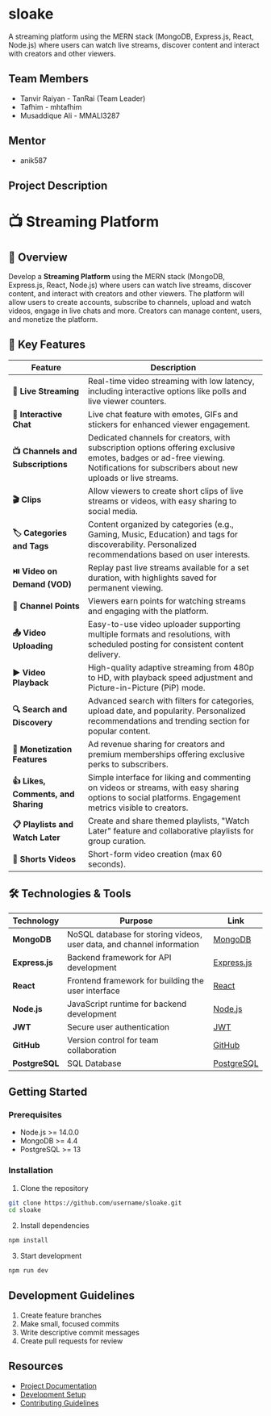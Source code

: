 # sloake

A streaming platform using the MERN stack (MongoDB, Express.js, React, Node.js) where users can watch live streams, discover content and interact with creators and other viewers.

## Team Members

- Tanvir Raiyan - TanRai (Team Leader)
- Tafhim - mhtafhim
- Musaddique Ali - MMALI3287

## Mentor

- anik587

## Project Description

# 📺 Streaming Platform

## 📝 Overview

Develop a **Streaming Platform** using the MERN stack (MongoDB, Express.js, React, Node.js) where users can watch live streams, discover content, and interact with creators and other viewers. The platform will allow users to create accounts, subscribe to channels, upload and watch videos, engage in live chats and more. Creators can manage content, users, and monetize the platform.

## 🚀 Key Features

| Feature                             | Description                                                                                                                                                                       |
| ----------------------------------- | --------------------------------------------------------------------------------------------------------------------------------------------------------------------------------- |
| **🎥 Live Streaming**               | Real-time video streaming with low latency, including interactive options like polls and live viewer counters.                                                                    |
| **💬 Interactive Chat**             | Live chat feature with emotes, GIFs and stickers for enhanced viewer engagement.                                                                                                  |
| **📺 Channels and Subscriptions**   | Dedicated channels for creators, with subscription options offering exclusive emotes, badges or ad-free viewing. Notifications for subscribers about new uploads or live streams. |
| **🎬 Clips**                        | Allow viewers to create short clips of live streams or videos, with easy sharing to social media.                                                                                 |
| **🏷️ Categories and Tags**          | Content organized by categories (e.g., Gaming, Music, Education) and tags for discoverability. Personalized recommendations based on user interests.                              |
| **⏯️ Video on Demand (VOD)**        | Replay past live streams available for a set duration, with highlights saved for permanent viewing.                                                                               |
| **💎 Channel Points**               | Viewers earn points for watching streams and engaging with the platform.                                                                                                          |
| **📤 Video Uploading**              | Easy-to-use video uploader supporting multiple formats and resolutions, with scheduled posting for consistent content delivery.                                                   |
| **▶️ Video Playback**               | High-quality adaptive streaming from 480p to HD, with playback speed adjustment and Picture-in-Picture (PiP) mode.                                                                |
| **🔍 Search and Discovery**         | Advanced search with filters for categories, upload date, and popularity. Personalized recommendations and trending section for popular content.                                  |
| **💸 Monetization Features**        | Ad revenue sharing for creators and premium memberships offering exclusive perks to subscribers.                                                                                  |
| **👍 Likes, Comments, and Sharing** | Simple interface for liking and commenting on videos or streams, with easy sharing options to social platforms. Engagement metrics visible to creators.                           |
| **📋 Playlists and Watch Later**    | Create and share themed playlists, "Watch Later" feature and collaborative playlists for group curation.                                                                          |
| **🎥 Shorts Videos**                | Short-form video creation (max 60 seconds).                                                                                                                                       |

## 🛠️ Technologies & Tools

| Technology     | Purpose                                                               | Link                                      |
| -------------- | --------------------------------------------------------------------- | ----------------------------------------- |
| **MongoDB**    | NoSQL database for storing videos, user data, and channel information | [MongoDB](https://www.mongodb.com/)       |
| **Express.js** | Backend framework for API development                                 | [Express.js](https://expressjs.com/)      |
| **React**      | Frontend framework for building the user interface                    | [React](https://reactjs.org/)             |
| **Node.js**    | JavaScript runtime for backend development                            | [Node.js](https://nodejs.org/)            |
| **JWT**        | Secure user authentication                                            | [JWT](https://jwt.io/)                    |
| **GitHub**     | Version control for team collaboration                                | [GitHub](https://github.com/)             |
| **PostgreSQL** | SQL Database                                                          | [PostgreSQL](https://www.postgresql.org/) |

## Getting Started

### Prerequisites

- Node.js >= 14.0.0
- MongoDB >= 4.4
- PostgreSQL >= 13

### Installation

1. Clone the repository

```bash
git clone https://github.com/username/sloake.git
cd sloake
```

2. Install dependencies

```bash
npm install
```

3. Start development

```bash
npm run dev
```

## Development Guidelines

1. Create feature branches
2. Make small, focused commits
3. Write descriptive commit messages
4. Create pull requests for review

## Resources

- [Project Documentation](docs/)
- [Development Setup](docs/setup.md)
- [Contributing Guidelines](CONTRIBUTING.md)
